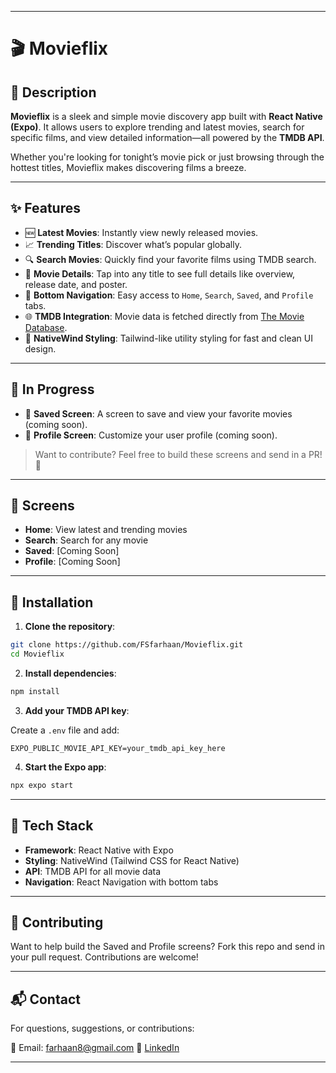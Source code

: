 
---

# 🎬 Movieflix

## 📖 Description

**Movieflix** is a sleek and simple movie discovery app built with **React Native (Expo)**. It allows users to explore trending and latest movies, search for specific films, and view detailed information—all powered by the **TMDB API**.

Whether you're looking for tonight’s movie pick or just browsing through the hottest titles, Movieflix makes discovering films a breeze.

---

## ✨ Features

* 🆕 **Latest Movies**: Instantly view newly released movies.
* 📈 **Trending Titles**: Discover what’s popular globally.
* 🔍 **Search Movies**: Quickly find your favorite films using TMDB search.
* 🎥 **Movie Details**: Tap into any title to see full details like overview, release date, and poster.
* 📱 **Bottom Navigation**: Easy access to `Home`, `Search`, `Saved`, and `Profile` tabs.
* 🌐 **TMDB Integration**: Movie data is fetched directly from [The Movie Database](https://www.themoviedb.org/).
* 💅 **NativeWind Styling**: Tailwind-like utility styling for fast and clean UI design.

---

## 🚧 In Progress

* 💾 **Saved Screen**: A screen to save and view your favorite movies (coming soon).
* 👤 **Profile Screen**: Customize your user profile (coming soon).

> Want to contribute? Feel free to build these screens and send in a PR! 🎉

---

## 📱 Screens

* **Home**: View latest and trending movies
* **Search**: Search for any movie
* **Saved**: \[Coming Soon]
* **Profile**: \[Coming Soon]

---

## 🚀 Installation

1. **Clone the repository**:

```bash
git clone https://github.com/FSfarhaan/Movieflix.git
cd Movieflix
```

2. **Install dependencies**:

```bash
npm install
```

3. **Add your TMDB API key**:

Create a `.env` file and add:

```env
EXPO_PUBLIC_MOVIE_API_KEY=your_tmdb_api_key_here
```

4. **Start the Expo app**:

```bash
npx expo start
```

---

## 🧩 Tech Stack

* **Framework**: React Native with Expo
* **Styling**: NativeWind (Tailwind CSS for React Native)
* **API**: TMDB API for all movie data
* **Navigation**: React Navigation with bottom tabs

---

## 🤝 Contributing

Want to help build the Saved and Profile screens? Fork this repo and send in your pull request. Contributions are welcome!

---

## 📬 Contact

For questions, suggestions, or contributions:

📧 Email: [farhaan8@gmail.com](mailto:farhaan8d@gmail.com)
🔗 [LinkedIn](https://www.linkedin.com/in/fsfarhaanshaikh)

---
